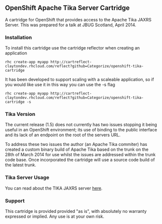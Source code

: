 ## OpenShift Apache Tika Server Cartridge

A cartridge for OpenShift that provides access to the Apache Tika JAXRS Server. This was prepared for a talk at JBUG Scotland, April 2014.

### Installation

To install this cartridge use the cartridge reflector when creating an application

	rhc create-app myapp http://cartreflect-claytondev.rhcloud.com/reflect?github=Categorize/openshift-tika-cartridge

It has been developed to support scaling with a scaleable application, so if you would like use it in this way you can use the -s flag

	rhc create-app myapp http://cartreflect-claytondev.rhcloud.com/reflect?github=Categorize/openshift-tika-cartridge -s

### Tika Version

The current release (1.5) does not currently has two issues stopping it being useful in an OpenShift environment; its use of binding to the public interface and its lack of an endpoint on the root of the servers URL.

To address these two issues the author (an Apache Tika commiter) has created a custom binary build of Apache Tika based on the trunk on the 28th of March 2014 for use whilst the issues are addressed within the trunk code base. Once incorporated the cartridge will use a source code build of the latest trunk.

### Tika Server Usage

You can read about the TIKA JAXRS server [here](http://wiki.apache.org/tika/TikaJAXRS).

### Support

This cartridge is provided provided "as is", with absolutely no warranty expressed or implied. Any use is at your own risk.
